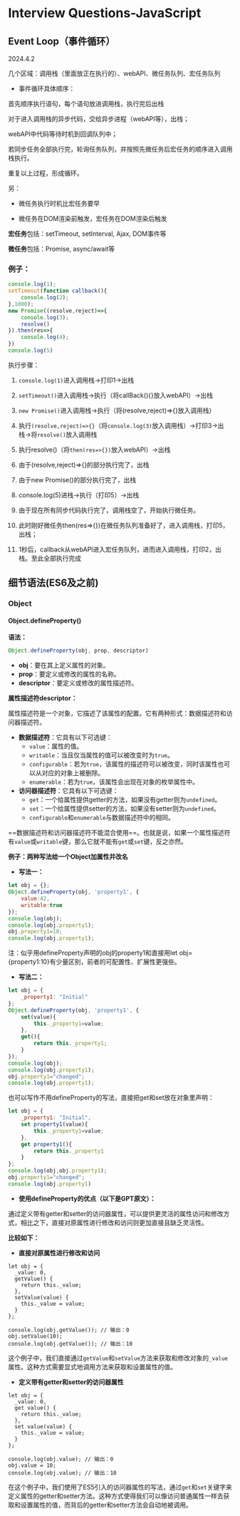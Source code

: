 # Interview Questions-JavaScript

## Event Loop（事件循环）

2024.4.2

几个区域：调用栈（里面放正在执行的）、webAPI、微任务队列、宏任务队列

+ 事件循环具体顺序：

首先顺序执行语句，每个语句放进调用栈，执行完后出栈

对于进入调用栈的异步代码，交给异步进程（webAPI等），出栈；

webAPI中代码等待时机到回调队列中；

若同步任务全部执行完，轮询任务队列，并按照先微任务后宏任务的顺序进入调用栈执行。

重复以上过程，形成循环。

另：

+ 微任务执行时机比宏任务要早

- 微任务在DOM渲染前触发，宏任务在DOM渲染后触发



**宏任务**包括：setTimeout, setInterval, Ajax, DOM事件等

**微任务**包括：Promise, async/await等



### 例子：

```javascript
console.log(1);
setTimeout(function callback(){
    console.log(2);
},1000);
new Promise((resolve,reject)=>{
    console.log(3);
    resolve()
}).then(res=>{
    console.log(4);
})
console.log(5)
```

执行步骤：

1. `console.log(1)`进入调用栈->打印1->出栈

2. `setTimeout()`进入调用栈->执行（将callBack(){}放入webAPI）->出栈
3. `new Promise()`进入调用栈->执行（将(resolve,reject)=>{}放入调用栈）
4. 执行`(resolve,reject)=>{}`（将`console.log(3)`放入调用栈）->打印3->出栈->将`resolve()`放入调用栈
5. 执行resolve()（将`then(res=>{})`放入webAPI）->出栈
6. 由于(resolve,reject)=>{}的部分执行完了，出栈
7. 由于new Promise()的部分执行完了，出栈
8. console.log(5)进栈->执行（打印5）->出栈
9. 由于现在所有同步代码执行完了，调用栈空了，开始执行微任务。

10. 此时刚好微任务then(res=>{})在微任务队列准备好了，进入调用栈，打印5，出栈；
11. 1秒后，callback从webAPI进入宏任务队列，进而进入调用栈，打印2，出栈。至此全部执行完成



## 细节语法(ES6及之前)

### Object

#### Object.defineProperty()

**语法：**

```javascript
Object.defineProperty(obj, prop, descriptor)
```

- **obj**：要在其上定义属性的对象。
- **prop**：要定义或修改的属性的名称。
- **descriptor**：要定义或修改的属性描述符。




**属性描述符descriptor：**

属性描述符是一个对象，它描述了该属性的配置。它有两种形式：数据描述符和访问器描述符。

- **数据描述符**：它具有以下可选键：
  - `value`：属性的值。
  - `writable`：当且仅当属性的值可以被改变时为`true`。
  - `configurable`：若为`true`，该属性的描述符可以被改变，同时该属性也可以从对应的对象上被删除。
  - `enumerable`：若为`true`，该属性会出现在对象的枚举属性中。
- **访问器描述符**：它具有以下可选键：
  - `get`：一个给属性提供getter的方法，如果没有getter则为`undefined`。
  - `set`：一个给属性提供setter的方法，如果没有setter则为`undefined`。
  - `configurable`和`enumerable`与数据描述符中的相同。

==数据描述符和访问器描述符不能混合使用==。也就是说，如果一个属性描述符有`value`或`writable`键，那么它就不能有`get`或`set`键，反之亦然。

**例子：两种写法给一个Object加属性并改名**

+ **写法一：**

```javascript
let obj = {};
Object.defineProperty(obj, 'property1', {
    value:42,
    writable:true
});
console.log(obj);
console.log(obj.property1);
obj.property1=10;
console.log(obj.property1);
```

注：似乎用defineProperty声明的obj的property1和直接用let obj={property1:10}有少量区别，前者的可配置性、扩展性更强些。

+ **写法二：**

```javascript
let obj = {
    _property1: "Initial"
};
Object.defineProperty(obj, 'property1', {
    set(value){
        this._property1=value;
    },
    get(){
        return this._property1;
    }
});
console.log(obj);
console.log(obj.property1);
obj.property1="changed";
console.log(obj.property1);
```

也可以写作不用defineProperty的写法，直接把get和set放在对象里声明：

```javascript
let obj = {
    _property1: "Initial",
    set property1(value){
        this._property1=value;
    },
    get property1(){
        return this._property1
    }
};
console.log(obj,obj.property1);
obj.property1="changed";
console.log(obj.property1)
```

+ **使用defineProperty的优点（以下是GPT原文）：**

通过定义带有getter和setter的访问器属性，可以提供更灵活的属性访问和修改方式，相比之下，直接对原属性进行修改和访问则更加直接且缺乏灵活性。

**比较如下：**

+ **直接对原属性进行修改和访问**

```
let obj = {
  _value: 0,
  getValue() {
    return this._value;
  },
  setValue(value) {
    this._value = value;
  }
};

console.log(obj.getValue()); // 输出：0
obj.setValue(10);
console.log(obj.getValue()); // 输出：10
```

这个例子中，我们直接通过`getValue`和`setValue`方法来获取和修改对象的`_value`属性。这种方式需要显式地调用方法来获取和设置属性的值。

+ **定义带有getter和setter的访问器属性**

```
let obj = {
  _value: 0,
  get value() {
    return this._value;
  },
  set value(value) {
    this._value = value;
  }
};

console.log(obj.value); // 输出：0
obj.value = 10;
console.log(obj.value); // 输出：10
```

在这个例子中，我们使用了ES5引入的访问器属性的写法，通过`get`和`set`关键字来定义属性的getter和setter方法。这种方式使得我们可以像访问普通属性一样去获取和设置属性的值，而背后的getter和setter方法会自动地被调用。

